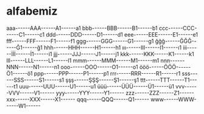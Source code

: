 # alfabemiz
aaa------AAA------A1------a1
bbb------BBB------B1------b1
ccc------CCC------C1------c1
ddd------DDD------D1------d1
eee------EEE------E1------e1
fff------FFF------F1------f1
ggg------GGG------G1------g1
ğğğ------ĞĞĞ------Ğ1------ğ1
hhh------HHH------H1------h1
ııı------III------I1------ı1
iii------İİİ------İ1------i1
jjj------JJJ------J1------j1
kkk------KKK------K1------k1
lll------LLL------L1------l1
mmm------MMM------M1------m1
nnn------NNN------N1------n1
ooo------OOO------O1------o1
ööö------ÖÖÖ------Ö1------ö1
ppp------PPP------P1------p1
rrr------RRR------R1------r1
sss------SSS------S1------s1
şşş------ŞŞŞ------Ş1------ş1
ttt------TTT------T1------t1
uuu------UUU------U1------u1
üüü------ÜÜÜ------Ü1------ü1
vvv------VVV------V1------
yyy------YYY------Y1------
zzz------ZZZ------Z1------
xxx------XXX------X1------
qqq------QQQ------Q1------
www------WWW------W1------
